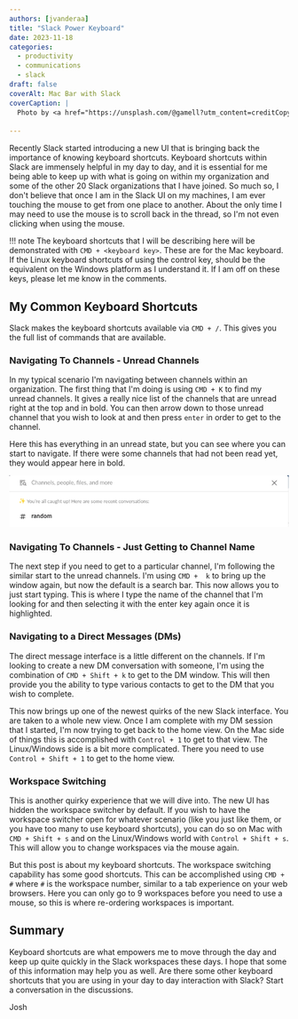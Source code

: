 ```yaml
---
authors: [jvanderaa]
title: "Slack Power Keyboard"
date: 2023-11-18
categories:
  - productivity
  - communications
  - slack
draft: false
coverAlt: Mac Bar with Slack
coverCaption: |
  Photo by <a href="https://unsplash.com/@gamell?utm_content=creditCopyText&utm_medium=referral&utm_source=unsplash">Joan Gamell</a> on <a href="https://unsplash.com/photos/black-flat-screen-computer-monitor-XU1L22IUKnc?utm_content=creditCopyText&utm_medium=referral&utm_source=unsplash">Unsplash</a>
  
---
```


Recently Slack started introducing a new UI that is bringing back the importance of knowing keyboard shortcuts. Keyboard shortcuts within Slack are immensely helpful in my day to day, and it is essential for me being able to keep up with what is going on within my organization and some of the other 20 Slack organizations that I have joined. So much so, I don't believe that once I am in the Slack UI on my machines, I am ever touching the mouse to get from one place to another. About the only time I may need to use the mouse is to scroll back in the thread, so I'm not even clicking when using the mouse.

<!-- more -->

!!! note
    The keyboard shortcuts that I will be describing here will be demonstrated with `CMD + <keyboard key>`. These are for the Mac keyboard. If the Linux keyboard shortcuts of using the control key, should be the equivalent on the Windows platform as I understand it. If I am off on these keys, please let me know in the comments.



## My Common Keyboard Shortcuts

Slack makes the keyboard shortcuts available via `CMD + /`. This gives you the full list of commands that are available. 

### Navigating To Channels - Unread Channels

In my typical scenario I'm navigating between channels within an organization. The first thing that I'm doing is using `CMD + K` to find my unread channels. It gives a really nice list of the channels that are unread right at the top and in bold. You can then arrow down to those unread channel that you wish to look at and then press `enter` in order to get to the channel.

Here this has everything in an unread state, but you can see where you can start to navigate. If there were some channels that had not been read yet, they would appear here in bold.

![Slack Command K](command_k.png)

### Navigating To Channels - Just Getting to Channel Name

The next step if you need to get to a particular channel, I'm following the similar start to the unread channels. I'm using `CMD +  k` to bring up the window again, but now the default is a search bar. This now allows you to just start typing. This is where I type the name of the channel that I'm looking for and then selecting it with the enter key again once it is highlighted.

### Navigating to a Direct Messages (DMs)

The direct message interface is a little different on the channels. If I'm looking to create a new DM conversation with someone, I'm using the combination of `CMD + Shift + k` to get to the DM window. This will then provide you the ability to type various contacts to get to the DM that you wish to complete.

This now brings up one of the newest quirks of the new Slack interface. You are taken to a whole new view. Once I am complete with my DM session that I started, I'm now trying to get back to the home view. On the Mac side of things this is accomplished with `Control + 1` to get to that view. The Linux/Windows side is a bit more complicated. There you need to use `Control + Shift + 1` to get to the home view.

### Workspace Switching

This is another quirky experience that we will dive into. The new UI has hidden the workspace switcher by default. If you wish to have the workspace switcher open for whatever scenario (like you just like them, or you have too many to use keyboard shortcuts), you can do so on Mac with `CMD + Shift + s` and on the Linux/Windows world with `Control + Shift + s`. This will allow you to change workspaces via the mouse again.

But this post is about my keyboard shortcuts. The workspace switching capability has some good shortcuts. This can be accomplished using `CMD + #` where `#` is the workspace number, similar to a tab experience on your web browsers. Here you can only go to 9 workspaces before you need to use a mouse, so this is where re-ordering workspaces is important.

## Summary

Keyboard shortcuts are what empowers me to move through the day and keep up quite quickly in the Slack workspaces these days. I hope that some of this information may help you as well. Are there some other keyboard shortcuts that you are using in your day to day interaction with Slack? Start a conversation in the discussions.

Josh